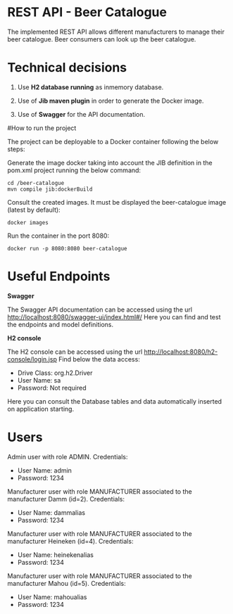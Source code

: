 # REST API - Beer Catalogue


The implemented REST API allows different manufacturers to manage their beer catalogue. Beer consumers can look up the beer catalogue. 



# Technical decisions


1. Use **H2 database running** as inmemory database.

2. Use of **Jib maven plugin** in order to generate the Docker image.

3. Use of **Swagger** for the API documentation.



#How to run the project


The project can be deployable to a Docker container following the below steps:

Generate the image docker taking into account the JIB definition in the pom.xml project running the below command:

```
cd /beer-catalogue
mvn compile jib:dockerBuild
```

Consult the created images. It must be displayed the beer-catalogue image (latest by default):

```
docker images
```

Run the container in the port 8080:

```
docker run -p 8080:8080 beer-catalogue
```

# Useful Endpoints


**Swagger**

The Swagger API documentation can be accessed using the url [http://localhost:8080/swagger-ui/index.html#/](http://localhost:8080/swagger-ui/index.html#/)
Here you can find and test the endpoints and model definitions.

**H2 console**

The H2 console can be accessed using the url [http://localhost:8080/h2-console/login.jsp](http://localhost:8080/h2-console/login.jsp)
Find below the data access:

  * Drive Class: org.h2.Driver
  * User Name: sa
  * Password: Not required

Here you can consult the Database tables and data automatically inserted on application starting.


# Users


Admin user with role ADMIN. Credentials:

  * User Name: admin
  * Password: 1234
  
Manufacturer user with role MANUFACTURER associated to the manufacturer Damm (id=2). Credentials:

  * User Name: dammalias
  * Password: 1234
 
Manufacturer user with role MANUFACTURER associated to the manufacturer Heineken (id=4). Credentials:

  * User Name: heinekenalias
  * Password: 1234
  
Manufacturer user with role MANUFACTURER associated to the manufacturer Mahou (id=5). Credentials:

  * User Name: mahoualias
  * Password: 1234

